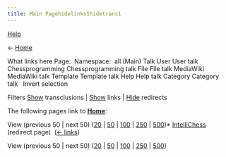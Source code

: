 ```yaml
---
title: Main Pagehidelinks1hidetrans1
---
```

[Help](/www.mediawiki.org/wiki/Special:MyLanguage/Help:What_links_here)





← [Home](Home "Home")



What links here
Page:  Namespace: 
all
(Main)
Talk
User
User talk
Chessprogramming
Chessprogramming talk
File
File talk
MediaWiki
MediaWiki talk
Template
Template talk
Help
Help talk
Category
Category talk
  Invert selection 

Filters
[Show](index.php?title=Special:WhatLinksHere/Home&hidelinks=1 "Special:WhatLinksHere/Home") transclusions | [Show](index.php?title=Special:WhatLinksHere/Home&hidetrans=1 "Special:WhatLinksHere/Home") links | [Hide](index.php?title=Special:WhatLinksHere/Home&hidetrans=1&hidelinks=1&hideredirs=1 "Special:WhatLinksHere/Home") redirects

The following pages link to **[Home](Home "Home")**:


View (previous 50 | next 50) ([20](index.php?title=Special:WhatLinksHere/Home&hidetrans=1&hidelinks=1&limit=20 "Special:WhatLinksHere/Home") | [50](index.php?title=Special:WhatLinksHere/Home&hidetrans=1&hidelinks=1&limit=50 "Special:WhatLinksHere/Home") | [100](index.php?title=Special:WhatLinksHere/Home&hidetrans=1&hidelinks=1&limit=100 "Special:WhatLinksHere/Home") | [250](index.php?title=Special:WhatLinksHere/Home&hidetrans=1&hidelinks=1&limit=250 "Special:WhatLinksHere/Home") | [500](index.php?title=Special:WhatLinksHere/Home&hidetrans=1&hidelinks=1&limit=500 "Special:WhatLinksHere/Home"))* [IntelliChess](index.php?title=IntelliChess&redirect=no "IntelliChess") (redirect page) ‎ ([← links](index.php?title=Special:WhatLinksHere&target=IntelliChess "Special:WhatLinksHere"))

View (previous 50 | next 50) ([20](index.php?title=Special:WhatLinksHere/Home&hidetrans=1&hidelinks=1&limit=20 "Special:WhatLinksHere/Home") | [50](index.php?title=Special:WhatLinksHere/Home&hidetrans=1&hidelinks=1&limit=50 "Special:WhatLinksHere/Home") | [100](index.php?title=Special:WhatLinksHere/Home&hidetrans=1&hidelinks=1&limit=100 "Special:WhatLinksHere/Home") | [250](index.php?title=Special:WhatLinksHere/Home&hidetrans=1&hidelinks=1&limit=250 "Special:WhatLinksHere/Home") | [500](index.php?title=Special:WhatLinksHere/Home&hidetrans=1&hidelinks=1&limit=500 "Special:WhatLinksHere/Home")) 
